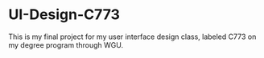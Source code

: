 # UI-Design-C773

This is my final project for my user interface design class, labeled C773 on my degree program through WGU.
